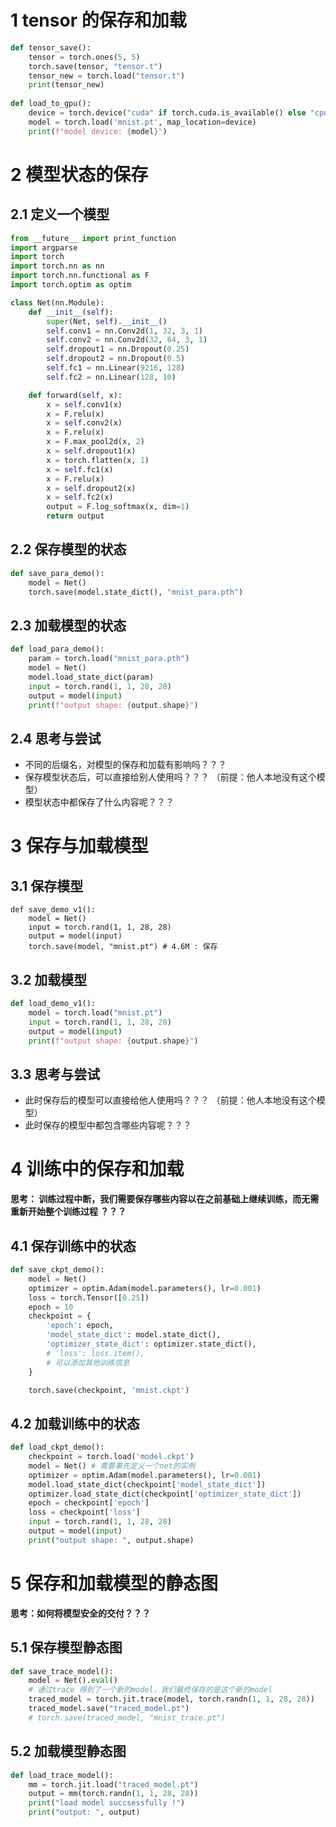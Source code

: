 # 1 tensor 的保存和加载
```python
def tensor_save():
    tensor = torch.ones(5, 5)
    torch.save(tensor, "tensor.t")
    tensor_new = torch.load("tensor.t")
    print(tensor_new)
    
def load_to_gpu():
    device = torch.device("cuda" if torch.cuda.is_available() else "cpu")
    model = torch.load('mnist.pt', map_location=device)
    print(f"model device: {model}")
```

# 2 模型状态的保存
## 2.1 定义一个模型
```python
from __future__ import print_function
import argparse
import torch
import torch.nn as nn
import torch.nn.functional as F
import torch.optim as optim

class Net(nn.Module):
    def __init__(self):
        super(Net, self).__init__()
        self.conv1 = nn.Conv2d(1, 32, 3, 1)
        self.conv2 = nn.Conv2d(32, 64, 3, 1)
        self.dropout1 = nn.Dropout(0.25)
        self.dropout2 = nn.Dropout(0.5)
        self.fc1 = nn.Linear(9216, 128)
        self.fc2 = nn.Linear(128, 10)

    def forward(self, x):
        x = self.conv1(x)
        x = F.relu(x)
        x = self.conv2(x)
        x = F.relu(x)
        x = F.max_pool2d(x, 2)
        x = self.dropout1(x)
        x = torch.flatten(x, 1)
        x = self.fc1(x)
        x = F.relu(x)
        x = self.dropout2(x)
        x = self.fc2(x)
        output = F.log_softmax(x, dim=1)
        return output
```

## 2.2 保存模型的状态
```python
def save_para_demo():
    model = Net()
    torch.save(model.state_dict(), "mnist_para.pth")
```

## 2.3 加载模型的状态
```python
def load_para_demo():
    param = torch.load("mnist_para.pth")
    model = Net()
    model.load_state_dict(param)
    input = torch.rand(1, 1, 28, 28)
    output = model(input)   
    print(f"output shape: {output.shape}")
```

## 2.4 思考与尝试
- 不同的后缀名，对模型的保存和加载有影响吗？？？
- 保存模型状态后，可以直接给别人使用吗？？？ （前提：他人本地没有这个模型）
- 模型状态中都保存了什么内容呢？？？

# 3 保存与加载模型
## 3.1 保存模型
```
def save_demo_v1():
    model = Net()
    input = torch.rand(1, 1, 28, 28)
    output = model(input)
    torch.save(model, "mnist.pt") # 4.6M : 保存
```
## 3.2 加载模型
```python
def load_demo_v1():
    model = torch.load("mnist.pt")
    input = torch.rand(1, 1, 28, 28)
    output = model(input)
    print(f"output shape: {output.shape}")
```

## 3.3 思考与尝试
- 此时保存后的模型可以直接给他人使用吗？？？ （前提：他人本地没有这个模型）
- 此时保存的模型中都包含哪些内容呢？？？
    

# 4 训练中的保存和加载

**思考： 训练过程中断，我们需要保存哪些内容以在之前基础上继续训练，而无需重新开始整个训练过程 ？？？**

## 4.1 保存训练中的状态
```python
def save_ckpt_demo():
    model = Net()
    optimizer = optim.Adam(model.parameters(), lr=0.001)
    loss = torch.Tensor([0.25])
    epoch = 10
    checkpoint = {
        'epoch': epoch,
        'model_state_dict': model.state_dict(),
        'optimizer_state_dict': optimizer.state_dict(),
        # 'loss': loss.item(),
        # 可以添加其他训练信息
    }

    torch.save(checkpoint, 'mnist.ckpt')
```

## 4.2 加载训练中的状态
```python
def load_ckpt_demo():
    checkpoint = torch.load('model.ckpt')
    model = Net() # 需要事先定义一个net的实例
    optimizer = optim.Adam(model.parameters(), lr=0.001)
    model.load_state_dict(checkpoint['model_state_dict'])
    optimizer.load_state_dict(checkpoint['optimizer_state_dict'])
    epoch = checkpoint['epoch']
    loss = checkpoint['loss']
    input = torch.rand(1, 1, 28, 28)
    output = model(input)
    print("output shape: ", output.shape)
```

# 5 保存和加载模型的静态图

**思考：如何将模型安全的交付？？？** <br>

## 5.1 保存模型静态图
```python
def save_trace_model():
    model = Net().eval()
    # 通过trace 得到了一个新的model，我们最终保存的是这个新的model
    traced_model = torch.jit.trace(model, torch.randn(1, 1, 28, 28))
    traced_model.save("traced_model.pt")
    # torch.save(traced_model, "mnist_trace.pt")
```

## 5.2 加载模型静态图
```python
def load_trace_model():
    mm = torch.jit.load("traced_model.pt")
    output = mm(torch.randn(1, 1, 28, 28))
    print("load model succsessfully !")
    print("output: ", output)
```
